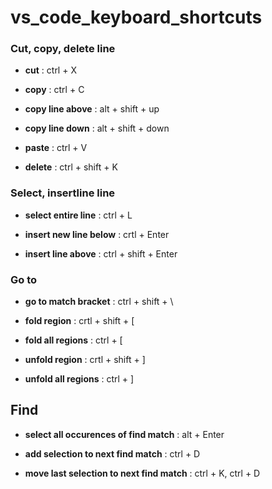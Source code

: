 # vs_code_keyboard_shortcuts

### Cut, copy, delete line

- **cut** : ctrl + X

- **copy** : ctrl + C

- **copy line above** : alt + shift + up

- **copy line down** : alt + shift + down

- **paste** : ctrl + V

- **delete** : ctrl + shift + K

### Select, insertline line

- **select entire line** : ctrl + L

- **insert new line below** : crtl + Enter

- **insert line above** : ctrl + shift + Enter

### Go to

- **go to match bracket** : ctrl + shift + \

- **fold region** : crtl + shift + [

- **fold all regions** : ctrl + [

- **unfold region** : crtl + shift + ]

- **unfold all regions** : ctrl + ]

## Find

- **select all occurences of find match** : alt + Enter

- **add selection to next find match** : ctrl + D

- **move last selection to next find match** : ctrl + K, ctrl + D
